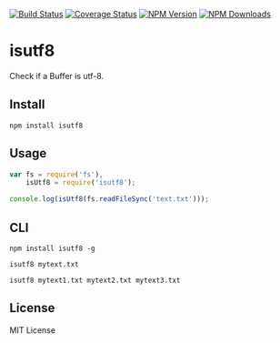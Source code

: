 [![Build Status](https://travis-ci.org/hcodes/isutf8.png?branch=master)](https://travis-ci.org/hcodes/isutf8)
[![Coverage Status](https://img.shields.io/coveralls/hcodes/isutf8.svg?branch=master)](https://coveralls.io/r/hcodes/isutf8)
[![NPM Version](http://img.shields.io/npm/v/isutf8.svg?style=flat)](https://www.npmjs.org/package/isutf8)
[![NPM Downloads](https://img.shields.io/npm/dm/isutf8.svg?style=flat)](https://www.npmjs.org/package/isutf8)

isutf8
======

Check if a Buffer is utf-8.

## Install
`npm install isutf8`

## Usage
```JavaScript
var fs = require('fs'),
    isUtf8 = require('isutf8');

console.log(isUtf8(fs.readFileSync('text.txt')));

```

## CLI
`npm install isutf8 -g`

`isutf8 mytext.txt`

`isutf8 mytext1.txt mytext2.txt mytext3.txt`



## License
MIT License
